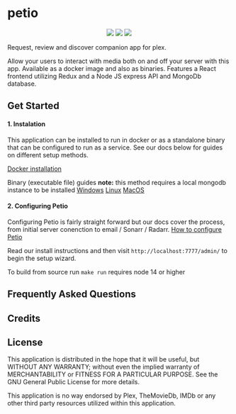 # petio

<p align="center"><img src="https://img.shields.io/github/package-json/v/petio-team/petio/master?label=Latest">
<img src="https://img.shields.io/github/package-json/v/petio-team/petio/preview?label=Preview">
<img src="https://img.shields.io/github/package-json/v/petio-team/petio/dev?label=Development"></p>

Request, review and discover companion app for plex.

Allow your users to interact with media both on and off your server with this app. Available as a docker image and also as binaries. Features a React frontend utilizing Redux and a Node JS express API and MongoDb database.

<h2>Get Started</h2>

<h4>1. Instalation</h4>
This application can be installed to run in docker or as a standalone binary that can be configured to run as a service. See our docs below for guides on different setup methods.

<a target="blank" href="https://github.com/petio-team/petio-docs/wiki/Docker">Docker installation</a> 

Binary (executable file) guides
**note:** this method requires a local mongodb instance to be installed
<a target="blank" href="https://github.com/petio-team/petio-docs/wiki/Windows">Windows</a> 
<a target="blank" href="https://github.com/petio-team/petio-docs/wiki/Linux">Linux</a> 
<a target="blank" href="https://github.com/petio-team/petio-docs/wiki/MacOS">MacOS</a> 

<h4>2. Configuring Petio</h4>
Configuring Petio is fairly straight forward but our docs cover the process, from initial server conenction to email / Sonarr / Radarr.
<a target="blank" href="https://github.com/petio-team/petio-docs/wiki/Configuration">How to configure Petio</a>

Read our install instructions and then visit `http://localhost:7777/admin/` to begin the setup wizard.

To build from source run `make run` requires node 14 or higher

<h2>Frequently Asked Questions</h2>

<h2>Credits</h2>

<h2>License</h2>

This application is distributed in the hope that it will be useful, but WITHOUT ANY WARRANTY; without even the implied warranty of MERCHANTABILITY or FITNESS FOR A PARTICULAR PURPOSE.  See the GNU General Public License for more details.

This application is no way endorsed by Plex, TheMovieDb, IMDb or any other third party resources utilized within this application.
